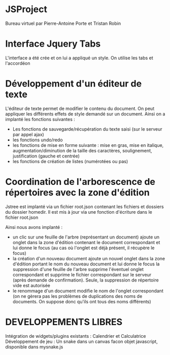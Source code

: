 # JSProject
Bureau virtuel par Pierre-Antoine Porte et Tristan Robin

Interface Jquery Tabs
===============
L'interface a été crée et on lui a appliqué un style. On utilise les tabs et l'accordéon


Développement d'un éditeur de texte
===============
L'éditeur de texte permet de modifier le contenu du document. On peut appliquer les différents effets de style demandé sur un document.
Ainsi on a implanté les fonctions suivantes :
* Les fonctions de sauvegarde/récupération du texte saisi (sur le serveur par appel ajax)
* les fonctions undo/redo
* les fonctions de mise en forme suivante : mise en gras, mise en italique, augmentation/diminution de la taille des caractères, soulignement, justification (gauche et centrée)
* les fonctions de création de listes (numérotées ou pas)


Coordination de l'arborescence de répertoires avec la zone d'édition
======================
Jstree est implanté via un fichier root.json contenant les fichiers et dossiers du dossier homedir. Il est mis à jour via une fonction d'écriture dans le fichier root.json

Ainsi nous avons implanté :
* un clic sur une feuille de l'arbre (représentant un document) ajoute un onglet dans la zone d'édition contenant le document correspondant et lui donne le focus (au cas où l'onglet est déjà présent, il récupère le focus)
* la création d'un nouveau document ajoute un nouvel onglet dans la zone d'édition portant le nom du nouveau document et lui donne le focus
la suppression d'une feuille de l'arbre supprime l'éventuel onglet correspondant et supprime le fichier correspondant sur le serveur (après demande de confirmation). Seule, la suppression de répertoire vide est autorisée
* le renommage d'un document modifie le nom de l'onglet correspondant (on ne gèrera pas les problèmes de duplications des noms de documents. On suppose donc qu'ils ont tous des noms différents)


DEVELOPPEMENTS LIBRES
==========

Intégration de widgets/plugins existants : Calendrier et Calculatrice
Développement de jeu : Un snake dans un canvas facon objet javascript, disponible dans mysnake.js
